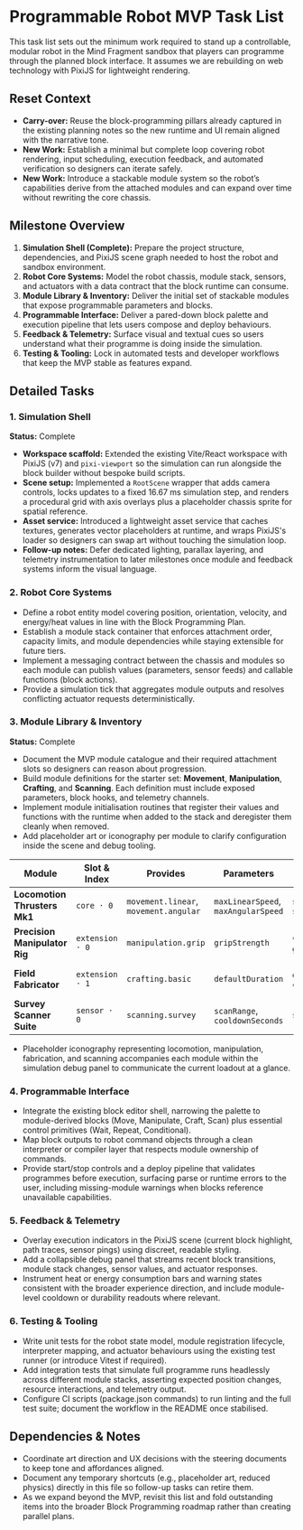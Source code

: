 # Programmable Robot MVP Task List

This task list sets out the minimum work required to stand up a controllable, modular robot in the Mind Fragment sandbox that players can programme through the planned block interface. It assumes we are rebuilding on web technology with PixiJS for lightweight rendering.

## Reset Context
- **Carry-over:** Reuse the block-programming pillars already captured in the existing planning notes so the new runtime and UI remain aligned with the narrative tone.
- **New Work:** Establish a minimal but complete loop covering robot rendering, input scheduling, execution feedback, and automated verification so designers can iterate safely.
- **New Work:** Introduce a stackable module system so the robot’s capabilities derive from the attached modules and can expand over time without rewriting the core chassis.

## Milestone Overview
1. **Simulation Shell (Complete):** Prepare the project structure, dependencies, and PixiJS scene graph needed to host the robot and sandbox environment.
2. **Robot Core Systems:** Model the robot chassis, module stack, sensors, and actuators with a data contract that the block runtime can consume.
3. **Module Library & Inventory:** Deliver the initial set of stackable modules that expose programmable parameters and blocks.
4. **Programmable Interface:** Deliver a pared-down block palette and execution pipeline that lets users compose and deploy behaviours.
5. **Feedback & Telemetry:** Surface visual and textual cues so users understand what their programme is doing inside the simulation.
6. **Testing & Tooling:** Lock in automated tests and developer workflows that keep the MVP stable as features expand.

## Detailed Tasks

### 1. Simulation Shell
**Status:** Complete

- **Workspace scaffold:** Extended the existing Vite/React workspace with PixiJS (v7) and `pixi-viewport` so the simulation can run alongside the block builder without bespoke build scripts.
- **Scene setup:** Implemented a `RootScene` wrapper that adds camera controls, locks updates to a fixed 16.67 ms simulation step, and renders a procedural grid with axis overlays plus a placeholder chassis sprite for spatial reference.
- **Asset service:** Introduced a lightweight asset service that caches textures, generates vector placeholders at runtime, and wraps PixiJS's loader so designers can swap art without touching the simulation loop.
- **Follow-up notes:** Defer dedicated lighting, parallax layering, and telemetry instrumentation to later milestones once module and feedback systems inform the visual language.

### 2. Robot Core Systems
- Define a robot entity model covering position, orientation, velocity, and energy/heat values in line with the Block Programming Plan.
- Establish a module stack container that enforces attachment order, capacity limits, and module dependencies while staying extensible for future tiers.
- Implement a messaging contract between the chassis and modules so each module can publish values (parameters, sensor feeds) and callable functions (block actions).
- Provide a simulation tick that aggregates module outputs and resolves conflicting actuator requests deterministically.

### 3. Module Library & Inventory
**Status:** Complete

- Document the MVP module catalogue and their required attachment slots so designers can reason about progression.
- Build module definitions for the starter set: **Movement**, **Manipulation**, **Crafting**, and **Scanning**. Each definition must include exposed parameters, block hooks, and telemetry channels.
- Implement module initialisation routines that register their values and functions with the runtime when added to the stack and deregister them cleanly when removed.
- Add placeholder art or iconography per module to clarify configuration inside the scene and debug tooling.

| Module | Slot & Index | Provides | Parameters | Block Hooks | Telemetry |
| --- | --- | --- | --- | --- | --- |
| **Locomotion Thrusters Mk1** | `core · 0` | `movement.linear`, `movement.angular` | `maxLinearSpeed`, `maxAngularSpeed` | `setLinearVelocity`, `setAngularVelocity` | `distanceTravelled`, `lastCommand` |
| **Precision Manipulator Rig** | `extension · 0` | `manipulation.grip` | `gripStrength` | `configureGrip`, `grip`, `release` | `gripEngaged`, `heldItem`, `operationsCompleted` |
| **Field Fabricator** | `extension · 1` | `crafting.basic` | `defaultDuration` | `queueRecipe`, `cancelRecipe` | `queueLength`, `activeRecipe`, `lastCompleted` |
| **Survey Scanner Suite** | `sensor · 0` | `scanning.survey` | `scanRange`, `cooldownSeconds` | `scan` | `cooldownRemaining`, `lastScan` |

- Placeholder iconography representing locomotion, manipulation, fabrication, and scanning accompanies each module within the simulation debug panel to communicate the current loadout at a glance.

### 4. Programmable Interface
- Integrate the existing block editor shell, narrowing the palette to module-derived blocks (Move, Manipulate, Craft, Scan) plus essential control primitives (Wait, Repeat, Conditional).
- Map block outputs to robot command objects through a clean interpreter or compiler layer that respects module ownership of commands.
- Provide start/stop controls and a deploy pipeline that validates programmes before execution, surfacing parse or runtime errors to the user, including missing-module warnings when blocks reference unavailable capabilities.

### 5. Feedback & Telemetry
- Overlay execution indicators in the PixiJS scene (current block highlight, path traces, sensor pings) using discreet, readable styling.
- Add a collapsible debug panel that streams recent block transitions, module stack changes, sensor values, and actuator responses.
- Instrument heat or energy consumption bars and warning states consistent with the broader experience direction, and include module-level cooldown or durability readouts where relevant.

### 6. Testing & Tooling
- Write unit tests for the robot state model, module registration lifecycle, interpreter mapping, and actuator behaviours using the existing test runner (or introduce Vitest if required).
- Add integration tests that simulate full programme runs headlessly across different module stacks, asserting expected position changes, resource interactions, and telemetry output.
- Configure CI scripts (package.json commands) to run linting and the full test suite; document the workflow in the README once stabilised.

## Dependencies & Notes
- Coordinate art direction and UX decisions with the steering documents to keep tone and affordances aligned.
- Document any temporary shortcuts (e.g., placeholder art, reduced physics) directly in this file so follow-up tasks can retire them.
- As we expand beyond the MVP, revisit this list and fold outstanding items into the broader Block Programming roadmap rather than creating parallel plans.
